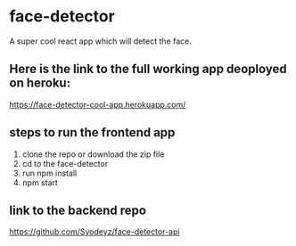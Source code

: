 # face-detector
A super cool react app which will detect the face.

## Here is the link to the full working app deoployed on heroku:
https://face-detector-cool-app.herokuapp.com/


## steps to run the frontend app 
1. clone the repo or download the zip file
2. cd to the face-detector
3. run npm install 
4. npm start 

## link to the backend repo
https://github.com/Syodeyz/face-detector-api
